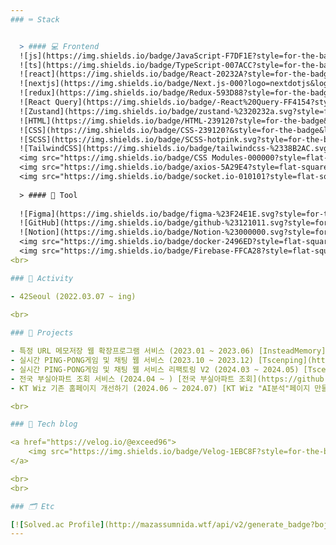 ```yaml
---
### ⌨️ Stack


  > #### 💻 Frontend
  ![js](https://img.shields.io/badge/JavaScript-F7DF1E?style=for-the-badge&logo=JavaScript&logoColor=white)
  ![ts](https://img.shields.io/badge/TypeScript-007ACC?style=for-the-badge&logo=typescript&logoColor=white)
  ![react](https://img.shields.io/badge/React-20232A?style=for-the-badge&logo=react&logoColor=61DAFB)
  ![nextjs](https://img.shields.io/badge/Next.js-000?logo=nextdotjs&logoColor=fff&style=for-the-badge)
  ![redux](https://img.shields.io/badge/Redux-593D88?style=for-the-badge&logo=redux&logoColor=white)
  ![React Query](https://img.shields.io/badge/-React%20Query-FF4154?style=for-the-badge&logo=react%20query&logoColor=white)
  ![Zustand](https://img.shields.io/badge/zustand-%2320232a.svg?style=for-the-badge&logo=zustand&logoColor=%2361DAFB)
  ![HTML](https://img.shields.io/badge/HTML-239120?style=for-the-badge&logo=html5&logoColor=white)
  ![CSS](https://img.shields.io/badge/CSS-239120?&style=for-the-badge&logo=css3&logoColor=white)
  ![SCSS](https://img.shields.io/badge/SCSS-hotpink.svg?style=for-the-badge&logo=SASS&logoColor=white)
  ![TailwindCSS](https://img.shields.io/badge/tailwindcss-%2338B2AC.svg?style=for-the-badge&logo=tailwind-css&logoColor=white)
  <img src="https://img.shields.io/badge/CSS Modules-000000?style=flat-square&logo=CSS Modules&logoColor=white"/>
  <img src="https://img.shields.io/badge/axios-5A29E4?style=flat-square&logo=Axios&logoColor=white"/>
  <img src="https://img.shields.io/badge/socket.io-010101?style=flat-square&logo=Socket.io&logoColor=white"/>
  
  > #### 🔧 Tool
  
  ![Figma](https://img.shields.io/badge/figma-%23F24E1E.svg?style=for-the-badge&logo=figma&logoColor=white)
  ![GitHub](https://img.shields.io/badge/github-%23121011.svg?style=for-the-badge&logo=github&logoColor=white)
  ![Notion](https://img.shields.io/badge/Notion-%23000000.svg?style=for-the-badge&logo=notion&logoColor=white)
  <img src="https://img.shields.io/badge/docker-2496ED?style=flat-square&logo=docker&logoColor=white"/>
  <img src="https://img.shields.io/badge/Firebase-FFCA28?style=flat-square&logo=firebase&logoColor=white"/>
<br>

### 🚀 Activity

- 42Seoul (2022.03.07 ~ ing)

<br>
  
### 📜 Projects

- 특정 URL 메모저장 웹 확장프로그램 서비스 (2023.01 ~ 2023.06) [InsteadMemory](https://github.com/Instead-Memory/Instead-Memory)
- 실시간 PING-PONG게임 및 채팅 웹 서비스 (2023.10 ~ 2023.12) [Tscenping](https://github.com/tscenping)
- 실시간 PING-PONG게임 및 채팅 웹 서비스 리팩토링 V2 (2024.03 ~ 2024.05) [TscenpingV2](https://github.com/tscenping/tscenping)
- 전국 부실아파트 조회 서비스 (2024.04 ~ ) [전국 부실아파트 조회](https://github.com/substandardApartment)
- KT Wiz 기존 홈페이지 개선하기 (2024.06 ~ 2024.07) [KT Wiz "AI분석"페이지 만들기](https://github.com/substandardApartment)

<br>

### 📝 Tech blog

<a href="https://velog.io/@exceed96">
    <img src="https://img.shields.io/badge/Velog-1EBC8F?style=for-the-badge&logo=velog&logoColor=white" />&nbsp
</a>

<br>
<br>

### 🗂️ Etc

[![Solved.ac Profile](http://mazassumnida.wtf/api/v2/generate_badge?boj=exceed_96)](https://solved.ac/exceed_96/)
---
```

